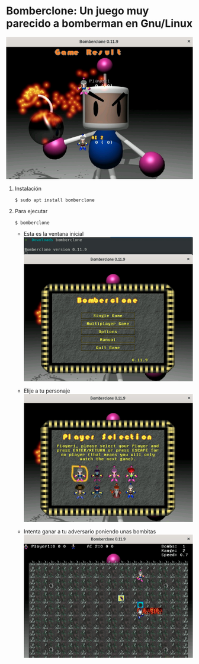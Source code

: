# Bomberclone: Un juego muy parecido a bomberman en Gnu/Linux
  ![](./img/1.png) 
1. Instalación
   ```
   $ sudo apt install bomberclone
   ```
2. Para ejecutar
   ```
   $ bomberclone
   ```
   * Esta es la ventana inicial
     ![](./img/2.png) 


   * Elije a tu personaje
     ![](./img/3.png) 

 
   * Intenta ganar a tu adversario poniendo unas bombitas
     ![](./img/4.png) 

